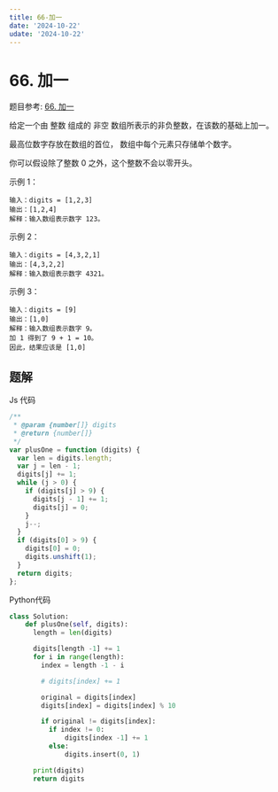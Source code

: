 ```yaml
---
title: 66-加一
date: '2024-10-22'
udate: '2024-10-22'
---
```

# 66. 加一
题目参考: [66. 加一](https://leetcode.cn/problems/plus-one/description/)

给定一个由 整数 组成的 非空 数组所表示的非负整数，在该数的基础上加一。

最高位数字存放在数组的首位， 数组中每个元素只存储单个数字。

你可以假设除了整数 0 之外，这个整数不会以零开头。

示例 1：
```
输入：digits = [1,2,3]
输出：[1,2,4]
解释：输入数组表示数字 123。
```
示例 2：
```
输入：digits = [4,3,2,1]
输出：[4,3,2,2]
解释：输入数组表示数字 4321。
```
示例 3：
```
输入：digits = [9]
输出：[1,0]
解释：输入数组表示数字 9。
加 1 得到了 9 + 1 = 10。
因此，结果应该是 [1,0]
```

## 题解
Js 代码

```js
/**
 * @param {number[]} digits
 * @return {number[]}
 */
var plusOne = function (digits) {
  var len = digits.length;
  var j = len - 1;
  digits[j] += 1;
  while (j > 0) {
    if (digits[j] > 9) {
      digits[j - 1] += 1;
      digits[j] = 0;
    }
    j--;
  }
  if (digits[0] > 9) {
    digits[0] = 0;
    digits.unshift(1);
  }
  return digits;
};
```

Python代码
```py
class Solution:
    def plusOne(self, digits):
      length = len(digits)

      digits[length -1] += 1
      for i in range(length):
        index = length -1 - i

        # digits[index] += 1

        original = digits[index]
        digits[index] = digits[index] % 10

        if original != digits[index]:
          if index != 0:
              digits[index -1] += 1
          else:
              digits.insert(0, 1)

      print(digits)
      return digits
```
